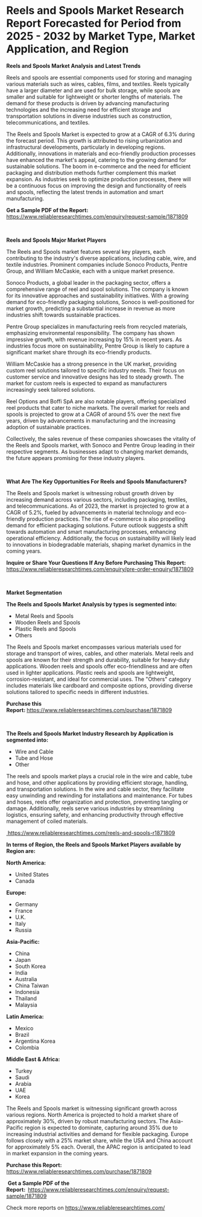<p><h1>Reels and Spools Market Research Report Forecasted for Period from 2025 -  2032 by Market Type, Market Application, and Region</h1></p><p><strong>Reels and Spools Market Analysis and Latest Trends</strong></p>
<p><p>Reels and spools are essential components used for storing and managing various materials such as wires, cables, films, and textiles. Reels typically have a larger diameter and are used for bulk storage, while spools are smaller and suitable for lightweight or shorter lengths of materials. The demand for these products is driven by advancing manufacturing technologies and the increasing need for efficient storage and transportation solutions in diverse industries such as construction, telecommunications, and textiles.</p><p>The Reels and Spools Market is expected to grow at a CAGR of 6.3% during the forecast period. This growth is attributed to rising urbanization and infrastructural developments, particularly in developing regions. Additionally, innovations in materials and eco-friendly production processes have enhanced the market's appeal, catering to the growing demand for sustainable solutions. The boom in e-commerce and the need for efficient packaging and distribution methods further complement this market expansion. As industries seek to optimize production processes, there will be a continuous focus on improving the design and functionality of reels and spools, reflecting the latest trends in automation and smart manufacturing.</p></p>
<p><strong>Get a Sample PDF of the Report:&nbsp;</strong> <a href="https://www.reliableresearchtimes.com/enquiry/request-sample/1871809?utm_campaign=2931&utm_medium=2&utm_source=Github&utm_content=ia&utm_term=08042025&utm_id=reels-and-spools">https://www.reliableresearchtimes.com/enquiry/request-sample/1871809</a></p>
<p>&nbsp;</p>
<p><strong>Reels and Spools Major Market Players</strong></p>
<p><p>The Reels and Spools market features several key players, each contributing to the industry's diverse applications, including cable, wire, and textile industries. Prominent companies include Sonoco Products, Pentre Group, and William McCaskie, each with a unique market presence.</p><p>Sonoco Products, a global leader in the packaging sector, offers a comprehensive range of reel and spool solutions. The company is known for its innovative approaches and sustainability initiatives. With a growing demand for eco-friendly packaging solutions, Sonoco is well-positioned for market growth, predicting a substantial increase in revenue as more industries shift towards sustainable practices.</p><p>Pentre Group specializes in manufacturing reels from recycled materials, emphasizing environmental responsibility. The company has shown impressive growth, with revenue increasing by 15% in recent years. As industries focus more on sustainability, Pentre Group is likely to capture a significant market share through its eco-friendly products.</p><p>William McCaskie has a strong presence in the UK market, providing custom reel solutions tailored to specific industry needs. Their focus on customer service and innovative designs has led to steady growth. The market for custom reels is expected to expand as manufacturers increasingly seek tailored solutions.</p><p>Reel Options and Boffi SpA are also notable players, offering specialized reel products that cater to niche markets. The overall market for reels and spools is projected to grow at a CAGR of around 5% over the next five years, driven by advancements in manufacturing and the increasing adoption of sustainable practices.</p><p>Collectively, the sales revenue of these companies showcases the vitality of the Reels and Spools market, with Sonoco and Pentre Group leading in their respective segments. As businesses adapt to changing market demands, the future appears promising for these industry players.</p></p>
<p>&nbsp;</p>
<p><strong>What Are The Key Opportunities For Reels and Spools Manufacturers?</strong></p>
<p><p>The Reels and Spools market is witnessing robust growth driven by increasing demand across various sectors, including packaging, textiles, and telecommunications. As of 2023, the market is projected to grow at a CAGR of 5.2%, fueled by advancements in material technology and eco-friendly production practices. The rise of e-commerce is also propelling demand for efficient packaging solutions. Future outlook suggests a shift towards automation and smart manufacturing processes, enhancing operational efficiency. Additionally, the focus on sustainability will likely lead to innovations in biodegradable materials, shaping market dynamics in the coming years.</p></p>
<p><strong>Inquire or Share Your Questions If Any Before Purchasing This Report:</strong> <a href="https://www.reliableresearchtimes.com/enquiry/pre-order-enquiry/1871809?utm_campaign=2931&utm_medium=2&utm_source=Github&utm_content=ia&utm_term=08042025&utm_id=reels-and-spools">https://www.reliableresearchtimes.com/enquiry/pre-order-enquiry/1871809</a></p>
<p>&nbsp;</p>
<p><strong>Market Segmentation</strong></p>
<p><strong>The Reels and Spools Market Analysis by types is segmented into:</strong></p>
<p><ul><li>Metal Reels and Spools</li><li>Wooden Reels and Spools</li><li>Plastic Reels and Spools</li><li>Others</li></ul></p>
<p><p>The Reels and Spools market encompasses various materials used for storage and transport of wires, cables, and other materials. Metal reels and spools are known for their strength and durability, suitable for heavy-duty applications. Wooden reels and spools offer eco-friendliness and are often used in lighter applications. Plastic reels and spools are lightweight, corrosion-resistant, and ideal for commercial uses. The "Others" category includes materials like cardboard and composite options, providing diverse solutions tailored to specific needs in different industries.</p></p>
<p><strong>Purchase this Report:&nbsp;</strong><a href="https://www.reliableresearchtimes.com/purchase/1871809?utm_campaign=2931&utm_medium=2&utm_source=Github&utm_content=ia&utm_term=08042025&utm_id=reels-and-spools">https://www.reliableresearchtimes.com/purchase/1871809</a></p>
<p>&nbsp;</p>
<p><strong>The Reels and Spools Market Industry Research by Application is segmented into:</strong></p>
<p><ul><li>Wire and Cable</li><li>Tube and Hose</li><li>Other</li></ul></p>
<p><p>The reels and spools market plays a crucial role in the wire and cable, tube and hose, and other applications by providing efficient storage, handling, and transportation solutions. In the wire and cable sector, they facilitate easy unwinding and rewinding for installations and maintenance. For tubes and hoses, reels offer organization and protection, preventing tangling or damage. Additionally, reels serve various industries by streamlining logistics, ensuring safety, and enhancing productivity through effective management of coiled materials.</p></p>
<p><a href="https://www.reliableresearchtimes.com/reels-and-spools-r1871809?utm_campaign=2931&utm_medium=2&utm_source=Github&utm_content=ia&utm_term=08042025&utm_id=reels-and-spools">&nbsp;https://www.reliableresearchtimes.com/reels-and-spools-r1871809</a></p>
<p><strong>In terms of Region, the Reels and Spools Market Players available by Region are:</strong></p>
<p>
    <p> <strong> North America: </strong>
        <ul>
            <li>United States</li>
            <li>Canada</li>
        </ul>
        </p> 
    <p> <strong> Europe: </strong>
        <ul>
            <li>Germany</li>
            <li>France</li>
            <li>U.K.</li>
            <li>Italy</li>
            <li>Russia</li>
        </ul>
        </p> 
    <p> <strong> Asia-Pacific: </strong>
        <ul>
            <li>China</li>
            <li>Japan</li>
            <li>South Korea</li>
            <li>India</li>
            <li>Australia</li>
            <li>China Taiwan</li>
            <li>Indonesia</li>
            <li>Thailand</li>
            <li>Malaysia</li>
        </ul>
        </p> 
    <p> <strong> Latin America: </strong>
        <ul>
            <li>Mexico</li>
            <li>Brazil</li>
            <li>Argentina Korea</li>
            <li>Colombia</li>
        </ul>
        </p> 
    <p> <strong> Middle East & Africa: </strong>
        <ul>
            <li>Turkey</li>
            <li>Saudi</li>
            <li>Arabia</li>
            <li>UAE</li>
            <li>Korea</li>
        </ul>
    </p>
    </p>
<p><p>The Reels and Spools market is witnessing significant growth across various regions. North America is projected to hold a market share of approximately 30%, driven by robust manufacturing sectors. The Asia-Pacific region is expected to dominate, capturing around 35% due to increasing industrial activities and demand for flexible packaging. Europe follows closely with a 25% market share, while the USA and China account for approximately 5% each. Overall, the APAC region is anticipated to lead in market expansion in the coming years.</p></p>
<p><strong>Purchase this Report: </strong><a href="https://www.reliableresearchtimes.com/purchase/1871809?utm_campaign=2931&utm_medium=2&utm_source=Github&utm_content=ia&utm_term=08042025&utm_id=reels-and-spools">https://www.reliableresearchtimes.com/purchase/1871809</a></p>
<p>&nbsp;<strong>Get a Sample PDF of the Report:&nbsp;&nbsp;</strong><a href="https://www.reliableresearchtimes.com/enquiry/request-sample/1871809?utm_campaign=2931&utm_medium=2&utm_source=Github&utm_content=ia&utm_term=08042025&utm_id=reels-and-spools">https://www.reliableresearchtimes.com/enquiry/request-sample/1871809</a></p>
<p><strong></strong></p>
<p>Check more reports on <a href="https://www.reliableresearchtimes.com/?utm_campaign=2931&utm_medium=2&utm_source=Github&utm_content=ia&utm_term=08042025&utm_id=reels-and-spools">https://www.reliableresearchtimes.com/</a></p>